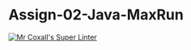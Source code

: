 # Assign-02-Java-MaxRun

[![Mr Coxall's Super Linter](https://github.com/ICS4U-Programming-JaydinM/Assign-02-Java-MaxRun/workflows/Mr%20Coxall's%20Super%20Linter/badge.svg)](https://github.com/ICS4U-Programming-JaydinM/Assign-02-Java-MaxRun/actions/)